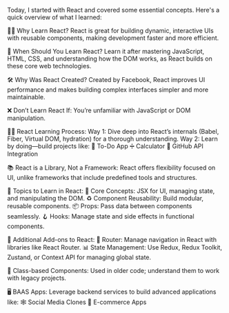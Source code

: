 Today, I started with React and covered some essential concepts. Here's a quick overview of what I learned:

🧑‍🏫 Why Learn React? 
React is great for building dynamic, interactive UIs with reusable components, making development faster and more efficient.

📅 When Should You Learn React? 
Learn it after mastering JavaScript, HTML, CSS, and understanding how the DOM works, as React builds on these core web technologies.

🛠️ Why Was React Created? 
Created by Facebook, React improves UI performance and makes building complex interfaces simpler and more maintainable.

❌ Don’t Learn React If: 
 You’re unfamiliar with JavaScript or DOM manipulation.

🧑‍💻 React Learning Process: 
Way 1: Dive deep into React’s internals (Babel, Fiber, Virtual DOM, hydration) for a thorough understanding. 
Way 2: Learn by doing—build projects like: 
 📝 To-Do App 
 ➗ Calculator 
 🐙 GitHub API Integration

📚 React is a Library, Not a Framework: 
React offers flexibility focused on UI, unlike frameworks that include predefined tools and structures.

📌 Topics to Learn in React: 
 🧩 Core Concepts: JSX for UI, managing state, and manipulating the DOM. 
 ♻️ Component Reusability: Build modular, reusable components. 
 📦 Props: Pass data between components seamlessly. 
 🪝 Hooks: Manage state and side effects in functional components.

🔌 Additional Add-ons to React: 
 🧭 Router: Manage navigation in React with libraries like React Router. 
 📊 State Management: Use Redux, Redux Toolkit, Zustand, or Context API for managing global state.

📝 Class-based Components: 
Used in older code; understand them to work with legacy projects.

🖥️ BAAS Apps: 
Leverage backend services to build advanced applications like: 
 🕸️ Social Media Clones 
 🛒 E-commerce Apps